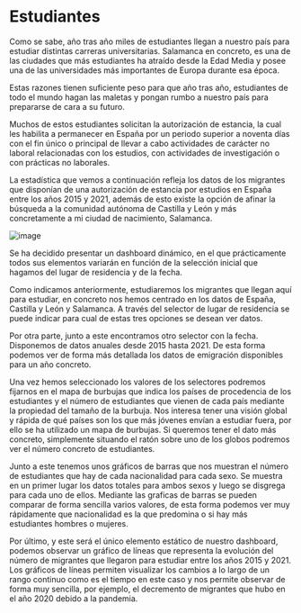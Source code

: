 <h1>Estudiantes</h1>
Como se sabe, año tras año miles de estudiantes llegan a nuestro país para estudiar distintas carreras universitarias. Salamanca en concreto, es una de las ciudades que más estudiantes ha atraído desde la Edad Media y posee una de las universidades más importantes de Europa durante esa época.

Estas razones tienen suficiente peso para que año tras año, estudiantes de todo el mundo hagan las maletas y pongan rumbo a nuestro país para prepararse de cara a su futuro.

Muchos de estos estudiantes solicitan la autorización de estancia, la cual les habilita a permanecer en España por un periodo superior a noventa días con el fin único o principal de llevar a cabo actividades de carácter no laboral relacionadas con los estudios, con actividades de investigación o con prácticas no laborales.

La estadística que vemos a continuación refleja los datos de los migrantes que disponían de una autorización de estancia por estudios en España entre los años 2015 y 2021, además de esto existe la opción de afinar la búsqueda a la comunidad autónoma de Castilla y León y más concretamente a mi ciudad de nacimiento, Salamanca.

![image](https://github.com/RHCarrasco/Estudiantes/assets/122986919/9cc1f699-e040-4a44-a1b4-1ec29ffd2460)

Se ha decidido presentar un dashboard dinámico, en el que prácticamente todos sus elementos variarán en función de la selección inicial que hagamos del lugar de residencia y de la fecha.

Como indicamos anteriormente, estudiaremos los migrantes que llegan aquí para estudiar, en concreto nos hemos centrado en los datos de España, Castilla y León y Salamanca. A través del selector de lugar de residencia se puede indicar para cual de estas tres opciones se desean ver datos.

Por otra parte, junto a este encontramos otro selector con la fecha. Disponemos de datos anuales desde 2015 hasta 2021. De esta forma podemos ver de forma más detallada los datos de emigración disponibles para un año concreto.

Una vez hemos seleccionado los valores de los selectores podremos fijarnos en el mapa de burbujas que indica los países de procedencia de los estudiantes y el número de estudiantes que vienen de cada país mediante la propiedad del tamaño de la burbuja. Nos interesa tener una visión global y rápida de qué países son los que más jóvenes envían a estudiar fuera, por ello se ha utilizado un mapa de burbujas. Si queremos tener el dato más concreto, simplemente situando el ratón sobre uno de los globos podremos ver el número concreto de estudiantes.

Junto a este tenemos unos gráficos de barras que nos muestran el número de estudiantes que hay de cada nacionalidad para cada sexo. Se muestra en un primer lugar los datos totales para ambos sexos y luego se disgrega para cada uno de ellos. Mediante las graficas de barras se pueden comparar de forma sencilla varios valores, de esta forma podemos ver muy rápidamente que nacionalidad es la que predomina o si hay más estudiantes hombres o mujeres.

Por último, y este será el único elemento estático de nuestro dashboard, podemos observar un gráfico de líneas que representa la evolución del número de migrantes que llegaron para estudiar entre los años 2015 y 2021. Los gráficos de líneas permiten visualizar los cambios a lo largo de un rango continuo como es el tiempo en este caso y nos permite observar de forma muy sencilla, por ejemplo, el decremento de migrantes que hubo en el año 2020 debido a la pandemia.
